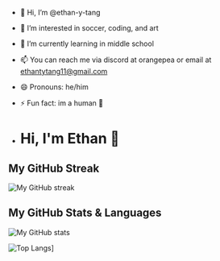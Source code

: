 - 👋 Hi, I’m @ethan-y-tang
- 👀 I’m interested in soccer, coding, and art
- 🌱 I’m currently learning in middle school 
- 📫 You can reach me via discord at orangepea or email at ethantytang11@gmail.com
- 😄 Pronouns: he/him
- ⚡ Fun fact: im a human 🤯

- # Hi, I'm Ethan 👋

## My GitHub Streak
![My GitHub streak](https://github-readme-streak-stats.herokuapp.com/?user=ethan-y-tang&theme=dark)

## My GitHub Stats & Languages
![My GitHub stats](https://github-readme-stats.vercel.app/api?username=ethan-y-tang&show_icons=true&theme=dark)


![Top Langs](https://github-readme-stats-git-masterrstaa-rickstaa.vercel.app/api/top-langs/?username=ethan-y-tang&layout=compact&theme=dark)]
 

<!---
ethan-y-tang/ethan-y-tang is a ✨ special ✨ repository because its `README.md` (this file) appears on your GitHub profile.
You can click the Preview link to take a look at your changes.
--->
